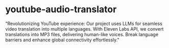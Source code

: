 # youtube-audio-translator
"Revolutionizing YouTube experience: Our project uses LLMs for seamless video translation into multiple languages. With Eleven Labs API, we convert translations into MP3 files, delivering human-like voices. Break language barriers and enhance global connectivity effortlessly."
